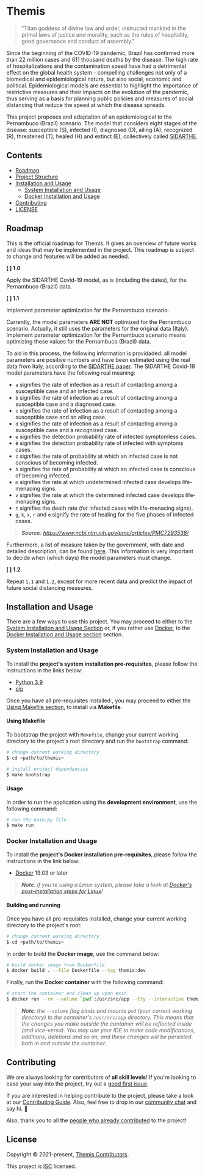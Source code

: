 # Themis

>"Titan goddess of divine law and order, instructed mankind in the primal laws of justice and morality, such as the rules of hospitality, good governance and conduct of assembly."

Since the beginning of the COVID-19 pandemic, Brazil has confirmed more than 22 million cases and 611 thousand deaths by the disease. The high rate of hospitalizations and the contamination speed have had a detrimental effect on the global health system - compelling challenges not only of a biomedical and epidemiological nature, but also social, economic and political. Epidemiological models are essential to highlight the importance of restrictive measures and their impacts on the evolution of the pandemic, thus serving as a basis for planning public policies and measures of social distancing that reduce the speed at which the disease spreads.

This project proposes and adaptation of an epidemiological to the Pernambuco (Brazil) scenario. The model that considers eight stages of the disease: susceptible (S), infected (I), diagnosed (D), ailing (A), recognized (R), threatened (T), healed (H) and extinct (E), collectively called [SIDARTHE](https://www.nature.com/articles/s41591-020-0883-7).

## Contents

- [Roadmap](#roadmap)
- [Project Structure](#project-structure)
- [Installation and Usage](#installation-and-usage)
  - [System Installation and Usage](#system-installation-and-usage)
  - [Docker Installation and Usage](#docker-installation-and-usage)
- [Contributing](#contributing)
- [LICENSE](#license)

## Roadmap

This is the official roadmap for Themis. It gives an overview of future works and ideas that may be implemented in the project. This roadmap is subject to change and features will be added as needed.

**[ ] 1.0**

Apply the SIDARTHE Covid-19 model, as is (including the dates), for the Pernambuco (Brazil) data.

**[ ] 1.1**

Implement parameter optimization for the Pernambuco scenario.

Currently, the model parameters **ARE NOT** optimized for the Pernambuco scenario. Actually, it still uses the parameters for the original data (Italy). Implement parameter optimization for the Pernambuco scenario means optimizing these values for the Pernambuco (Brazil) data.

To aid in this process, the following information is providaded: all model parameters are positive numbers and have been estimated using the real data from Italy, according to the [SIDARTHE paper](https://www.nature.com/articles/s41591-020-0883-7). The SIDARTHE Covid-19 model parameters have the following real meaning:

- `a` signifies the rate of infection as a result of contacting among a susceptible case and an infected case.
- `b` signifies the rate of infection as a result of contacting among a susceptible case and a diagnosed case.
- `c` signifies the rate of infection as a result of contacting among a susceptible case and an ailing case.
- `d` signifies the rate of infection as a result of contacting among a susceptible case and a recognized case.
- `e` signifies the detection probability rate of infected symptomless cases.
- `θ` signifies the detection probability rate of infected with symptoms cases.
- `z` signifies the rate of probability at which an infected case is not conscious of becoming infected.
- `h` signifies the rate of probability at which an infected case is conscious of becoming infected.
- `m` signifies the rate at which undetermined infected case develops life-menacing signs.
- `v` signifies the rate at which the determined infected case develops life-menacing signs.
- `τ` signifies the death rate (for infected cases with life-menacing signs).
- `g`, `k`, `x`, `r` and `σ` signify the rate of healing for the five phases of infected cases.

>_**Source**: https://www.ncbi.nlm.nih.gov/pmc/articles/PMC7293538/_

Furthermore, a list of measure taken by the government, with date and detailed description, can be found [here](http://www.pge.pe.gov.br/PGEPE_LegislacaoEstadualCovid19.aspx). This information is very important to decide when (which days) the model parameters must change.

**[ ] 1.2**

Repeat `1.1` and `1.2`, except for more recent data and predict the impact of future social distancing measures.

## Installation and Usage

There are a few ways to use this project. You may proceed to either to the [System Installation and Usage Section](#system-installation-and-usage) or, if you rather use [Docker](https://www.docker.com), to the [Docker Installation and Usage section](#docker-installation-and-usage) section.

### System Installation and Usage

To install the **project's system installation pre-requisites**, please follow the instructions in the links below:

- [Python 3.9](https://www.python.org/downloads/)
- [pip](https://pip.pypa.io/en/stable/installing/)

Once you have all pre-requisites installed , you may proceed to either the [Using Makefile section](#using-makefile), to install via **Makefile**.

#### Using Makefile

To bootstrap the project with `Makefile`, change your current working directory to the project's root directory and run the `bootstrap` command:

```bash
# change current working directory
$ cd <path/to/themis>

# install project dependencies
$ make bootstrap
```

#### Usage

In order to run the application using the **development environment**, use the following command:

```bash
# run the main.py file.
$ make run
```

### Docker Installation and Usage

To install the **project's Docker installation pre-requisites**, please follow the instructions in the link below:

- [Docker](https://docs.docker.com/get-docker/) 19.03 or later

>_**Note**: if you're using a Linux system, please take a look at [Docker's post-installation steps for Linux](https://docs.docker.com/engine/install/linux-postinstall/)!_

#### Building and running

Once you have all pre-requisites installed, change your current working directory to the project's root:

```bash
# change current working directory
$ cd <path/to/themis>
```

In order to build the **Docker image**, use the command below:

```bash
# build docker image from Dockerfile
$ docker build . --file Dockerfile --tag themis:dev
```

Finally, run the **Docker container** with the following command:

```bash
# start the container and clean up upon exit.
$ docker run --rm --volume `pwd`:/usr/src/app --tty --interactive themis:dev
```

>_**Note**: the `--volume` flag binds and mounts `pwd` (your current working directory) to the container's `/usr/src/app` directory. This means that the changes you make outside the container will be reflected inside (and vice-versa). You may use your IDE to make code modifications, additions, deletions and so on, and these changes will be persisted both in and outside the container._

## Contributing

We are always looking for contributors of **all skill levels**! If you're looking to ease your way into the project, try out a [good first issue](https://github.com/lcbm/themis/labels/good%20first%20issue).

If you are interested in helping contribute to the project, please take a look at our [Contributing Guide](CONTRIBUTING.md). Also, feel free to drop in our [community chat](https://gitter.im/lcbm/community) and say hi. 👋

Also, thank you to all the [people who already contributed](https://github.com/lcbm/themis/graphs/contributors) to the project!

## License

Copyright © 2021-present, [Themis Contributors](https://github.com/lcbm/themis/graphs/contributors).

This project is [ISC](LICENSE) licensed.
